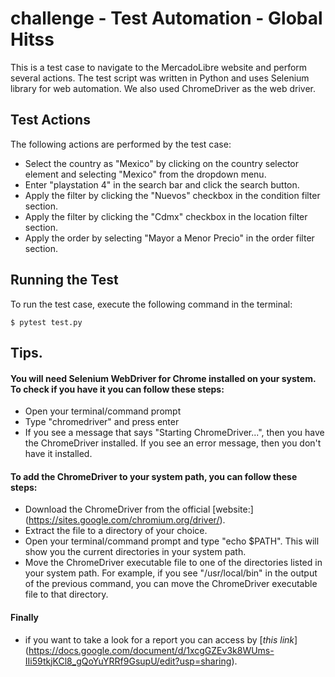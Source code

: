 # challenge - Test Automation - Global Hitss

This is a test case to navigate to the MercadoLibre website and perform several actions. 
The test script was written in Python and uses Selenium library for web automation. We also used ChromeDriver as the web driver.

## Test Actions

The following actions are performed by the test case:

   - Select the country as "Mexico" by clicking on the country selector element and selecting "Mexico" from the dropdown menu.
   - Enter "playstation 4" in the search bar and click the search button.
   - Apply the filter by clicking the "Nuevos" checkbox in the condition filter section.
   - Apply the filter by clicking the "Cdmx" checkbox in the location filter section.
   - Apply the order by selecting "Mayor a Menor Precio" in the order filter section.


## Running the Test

To run the test case, execute the following command in the terminal:

```
$ pytest test.py
```

## Tips.

#### You will need Selenium WebDriver for Chrome installed on your system. To check if you have it you can follow these steps:

   - Open your terminal/command prompt
   - Type "chromedriver" and press enter
   - If you see a message that says "Starting ChromeDriver...", then you have the ChromeDriver installed. If you see an error message, then you don't have it installed.

#### To add the ChromeDriver to your system path, you can follow these steps:

   - Download the ChromeDriver from the official [website:] (https://sites.google.com/chromium.org/driver/).
   - Extract the file to a directory of your choice.
   - Open your terminal/command prompt and type "echo $PATH". This will show you the current directories in your system path.
   - Move the ChromeDriver executable file to one of the directories listed in your system path. For example, if you see "/usr/local/bin" in the output of the previous command, you can move the ChromeDriver executable file to that directory.
    
#### Finally 

   - if you want to take a look for a report you can access by [_this link_] (https://docs.google.com/document/d/1xcgGZEv3k8WUms-IIi59tkjKCl8_gQoYuYRRf9GsupU/edit?usp=sharing).

